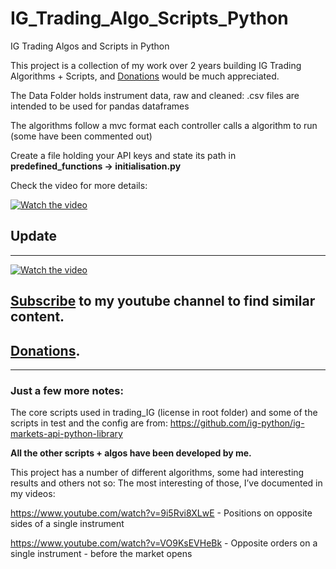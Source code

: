 # IG_Trading_Algo_Scripts_Python
IG Trading Algos and Scripts in Python

This project is a collection of my work over 2 years building IG Trading Algorithms + Scripts, and [Donations](https://www.paypal.com/donate?hosted_button_id=WAJRVR3TBB4FN) would be much appreciated.  

The Data Folder holds instrument data, raw and cleaned:
.csv files are intended to be used for pandas dataframes 

The algorithms follow a mvc format each controller calls a algorithm to run (some have been commented out)

Create a file holding your API keys and state its path in __predefined_functions -> initialisation.py__

Check the video for more details:



[![Watch the video](https://img.youtube.com/vi/joTp_a2sE8c/0.jpg)](https://www.youtube.com/watch?v=joTp_a2sE8c)

## Update 

----------------------------
[![Watch the video](https://img.youtube.com/vi/5sxsvN5bv2s/0.jpg)](https://www.youtube.com/watch?v=5sxsvN5bv2s)


## [Subscribe](https://www.youtube.com/channel/UCsQqV_wq5yPrw5YIpvwmjvQ) to my youtube channel to find similar content.
## [Donations](https://www.paypal.com/donate?hosted_button_id=WAJRVR3TBB4FN).

------------------------

### Just a few more notes:

The core scripts used in trading_IG (license in root folder) and some of the scripts in test and
the config are from: https://github.com/ig-python/ig-markets-api-python-library

**All the other scripts + algos have been developed by me.**

This project has a number of different algorithms, some had interesting results and others not so: The most interesting of those, I’ve documented in my videos:

https://www.youtube.com/watch?v=9i5Rvi8XLwE - Positions on opposite sides of a single instrument

https://www.youtube.com/watch?v=VO9KsEVHeBk - Opposite orders on a single instrument - before the market opens






